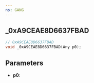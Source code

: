 ```yaml
---
ns: GANG
---
```

## _0xA9CEAE8D6637FBAD

```c
// 0xA9CEAE8D6637FBAD
void _0xA9CEAE8D6637FBAD(Any p0);
```

## Parameters
* **p0**:
